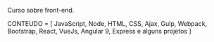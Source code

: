 Curso sobre front-end.

CONTEUDO = [
    JavaScript,
    Node,
    HTML,
    CSS,
    Ajax,
    Gulp,
    Webpack,
    Bootstrap,
    React,
    VueJs,
    Angular 9,
    Express e alguns projetos 
]
